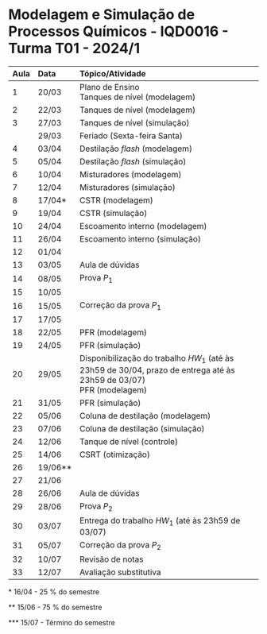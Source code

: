 # Modelagem e Simulação de Processos Químicos - IQD0016 - Turma T01 - 2024/1

| Aula | Data | Tópico/Atividade |
| :--- | :--- | :--- |
| 1 | 20/03 | Plano de Ensino <br> Tanques de nível (modelagem) |
| 2 | 22/03 | Tanques de nível (modelagem) |
| 3 | 27/03 | Tanques de nível (simulação) |
| | 29/03 | Feriado (Sexta-feira Santa) |
| 4 | 03/04 | Destilação *flash* (modelagem) |
| 5 | 05/04 | Destilação *flash* (simulação) |
| 6 | 10/04 | Misturadores (modelagem) |
| 7 | 12/04 | Misturadores (simulação) |
| 8 | 17/04* | CSTR (modelagem) |
| 9 | 19/04 | CSTR (simulação) |
| 10 | 24/04 | Escoamento interno (modelagem) |
| 11 | 26/04 | Escoamento interno (simulação) |
| 12 | 01/04 |  |
| 13 | 03/05 | Aula de dúvidas |
| 14 | 08/05 | Prova *P*<sub>1</sub> |
| 15 | 10/05 |  |
| 16 | 15/05 | Correção da prova *P*<sub>1</sub> |
| 17 | 17/05 |  |
| 18 | 22/05 | PFR (modelagem) |
| 19 | 24/05 | PFR (simulação) |
| 20 | 29/05 | Disponibilização do trabalho *HW*<sub>1</sub> (até às 23h59 de 30/04, prazo de entrega até às 23h59 de 03/07) <br> PFR (modelagem) |
| 21 | 31/05 | PFR (simulação) |
| 22 | 05/06 | Coluna de destilação (modelagem) |
| 23 | 07/06 | Coluna de destilação (simulação) |
| 24 | 12/06 | Tanque de nível (controle) |
| 25 | 14/06 | CSRT (otimização) |
| 26 | 19/06** |  |
| 27 | 21/06 |  |
| 28 | 26/06 | Aula de dúvidas |
| 29 | 28/06 | Prova *P*<sub>2</sub> |
| 30 | 03/07 | Entrega do trabalho *HW*<sub>1</sub> (até às 23h59 de 03/07) |
| 31 | 05/07 | Correção da prova *P*<sub>2</sub> |
| 32 | 10/07 | Revisão de notas |
| 33 | 12/07 | Avaliação substitutiva |

\* 16/04 - 25 % do semestre

\** 15/06 - 75 % do semestre

\*** 15/07 - Término do semestre

